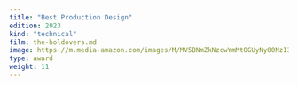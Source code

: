 ```yaml
---
title: "Best Production Design"
edition: 2023
kind: "technical"
film: the-holdovers.md
image: https://m.media-amazon.com/images/M/MV5BNmZkNzcwYmMtOGUyNy00NzI3LTg5MWMtYWQ5NGNmOTBjOGViXkEyXkFqcGc@._V1_FMjpg_UX1024_.jpg
type: award
weight: 11
---
```

